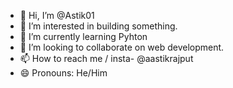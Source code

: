 - 👋 Hi, I’m @Astik01
- 👀 I’m interested in building something.
- 🌱 I’m currently learning Pyhton
- 💞️ I’m looking to collaborate on web development.
- 📫 How to reach me / insta- @aastikrajput
- 😄 Pronouns: He/Him

<!---
Astik01/Astik01 is a ✨ special ✨ repository because its `README.md` (this file) appears on your GitHub profile.
You can click the Preview link to take a look at your changes.
--->
